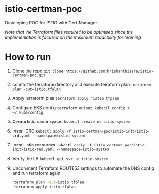 # istio-certman-poc
Developing POC for ISTIO with Cert-Manager


*Note that the Terraform files required to be optimised since the implementation is focused on the maximum readability for learning*

# How to run
1. Clone the repo
`git clone https://github.com/krishanthisera/istio-certman-poc.git`
2. cd into the terraform directory and execute terraform plan
`terraform plan -out=istio.tfplan`
3. Apply terraform plan
`terraform apply "istio.tfplan`
4. Configure EKS config
`terraform output kubectl_config > ~/.kube/config`

5. Create Istio name space:
`kubectl create ns istio-system`
6. Install CRD
`kubectl apply -f istio-certman-poc/istio-init/istio-crd.yaml --namespace=istio-system`
7. Install Istio resources
`kubectl apply -f istio-certman-poc/istio-init/istio-res.yaml --namespace=istio-system`
8. Verify the LB
`kubectl get svc -n istio-system`
9. Uncomment Terraform ROUTE53 settings to automate the DNS config and run terraform again
```sh
    terraform plan -out=istio.tfplan
    terraform apply istio.tfplan
```